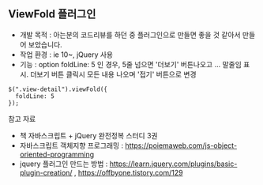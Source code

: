 ## ViewFold 플러그인

- 개발 목적 : 아는분의 코드리뷰를 하던 중 플러그인으로 만들면 좋을 것 같아서 만들어 보았습니다.
- 작업 환경 : ie 10~, jQuery 사용
- 기능 : option foldLine: 5 인 경우, 5줄 넘으면 '더보기' 버튼나오고 ... 말줄임 표시.
  더보기 버튼 클릭시 모든 내용 나오며 '접기' 버튼으로 변경

```
$(".view-detail").viewFold({
  foldLine: 5
});
```

참고 자료

- 책 자바스크립트 + jQuery 완전정복 스터디 3권
- 자바스크립트 객체지향 프로그래밍 : https://poiemaweb.com/js-object-oriented-programming
- jquery 플러그인 만드는 방법 : https://learn.jquery.com/plugins/basic-plugin-creation/ , https://offbyone.tistory.com/129
